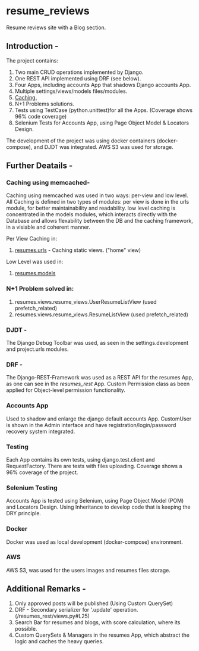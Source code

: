 # resume_reviews
Resume reviews site with a Blog section.

## Introduction -
The project contains:
1. Two main CRUD operations implemented by Django.
2. One REST API implemented using DRF (see below).
3. Four Apps, including accounts App that shadows Django accounts App.
4. Multiple settings/views/models files/modules.
5. [Caching.](/resume_project/settings/development.py#L24)
6. N+1 Problems solutions.
7. Tests using TestCase (python.unittest)for all the Apps. (Coverage shows 96% code coverage)
8. Selenium Tests for Accounts App, using Page Object Model & Locators Design.

The development of the project was using docker containers (docker-compose), and DJDT was integrated.
AWS S3 was used for storage.

## Further Deatails -
### Caching using memcached-
Caching using memcached was used in two ways: per-view and low level.
All Caching is defined in two types of modules:
per view is done in the urls module, for better maintainability and readability.
low level caching is concentrated in the models modules, which interacts directly with the Database and allows flexability between the DB and the caching framework, in a visiable and coherent manner.

Per View Caching in:
1. [resumes.urls](/resumes/urls.py#L30) - Caching static views. ("home" view)

Low Level was used in:  
1. [resumes.models](/resumes/models.py#L39)


### N+1 Problem solved in:
1. resumes.views.resume_views.UserResumeListView (used prefetch_related)
2. resumes.views.resume_views.ResumeListView (used prefetch_related)


### DJDT -
The Django Debug Toolbar was used, as seen in the settings.development and project.urls modules.


### DRF -
The Django-REST-Framework was used as a REST API for the resumes App, as one can see in the *resumes_rest* App.
Custom Permission class as been applied for Object-level permission functionality.

### Accounts App
Used to shadow and enlarge the django default accounts App.
CustomUser is shown in the Admin interface and have registration/login/password recovery system integrated.

### Testing
Each App contains its own tests, using django.test.client and RequestFactory.
There are tests with files uploading.
Coverage shows a 96% coverage of the project.

### Selenium Testing
Accounts App is tested using Selenium, using Page Object Model (POM) and Locators Design. Using Inheritance to develop code that is keeping the DRY principle.

### Docker
Docker was used as local development (docker-compose) environment.

### AWS
AWS S3, was used for the users images and resumes files storage.


## Additional Remarks -
1. Only approved posts will be published (Using Custom QuerySet)
2. DRF - Secondary serializer for '.update' operation. (/resumes_rest/views.py#L25)
3. Search Bar for resumes and blogs, with score calculation, where its possible.
4. Custom QuerySets & Managers in the resumes App, which abstract the logic and caches the heavy queries.